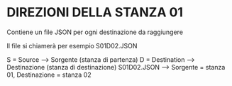 # DIREZIONI DELLA STANZA 01

 Contiene un file JSON per ogni destinazione da raggiungere
 
 Il file si chiamerà per esempio S01D02.JSON

 S = Source --> Sorgente (stanza di partenza)
 D = Destination --> Destinazione (stanza di destinazione)
 S01D02.JSON --> Sorgente = stanza 01, Destinazione = stanza 02
